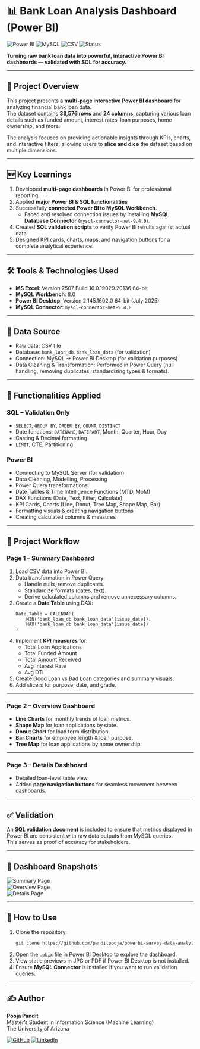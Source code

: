 # 📊 Bank Loan Analysis Dashboard (Power BI)

![Power BI](https://img.shields.io/badge/Power%20BI-Interactive%20Dashboard-yellow?logo=power-bi&logoColor=white)
![MySQL](https://img.shields.io/badge/MySQL-Validation-blue?logo=mysql&logoColor=white)
![CSV](https://img.shields.io/badge/CSV-Data-green?logo=microsoft-excel&logoColor=white)
![Status](https://img.shields.io/badge/Status-Completed-brightgreen)

**Turning raw bank loan data into powerful, interactive Power BI dashboards — validated with SQL for accuracy.**

---

## 📌 Project Overview
This project presents a **multi-page interactive Power BI dashboard** for analyzing financial bank loan data.  
The dataset contains **38,576 rows** and **24 columns**, capturing various loan details such as funded amount, interest rates, loan purposes, home ownership, and more.  

The analysis focuses on providing actionable insights through KPIs, charts, and interactive filters, allowing users to **slice and dice** the dataset based on multiple dimensions.

---

## 🆕 Key Learnings
1. Developed **multi-page dashboards** in Power BI for professional reporting.
2. Applied **major Power BI & SQL functionalities** 
3. Successfully **connected Power BI to MySQL Workbench**.
   - Faced and resolved connection issues by installing **MySQL Database Connector** (`mysql-connector-net-9.4.0`).
4. Created **SQL validation scripts** to verify Power BI results against actual data.
5. Designed KPI cards, charts, maps, and navigation buttons for a complete analytical experience.

---

## 🛠 Tools & Technologies Used
- **MS Excel**: Version 2507 Build 16.0.19029.20136 64-bit  
- **MySQL Workbench**: 8.0  
- **Power BI Desktop**: Version 2.145.1602.0 64-bit (July 2025)  
- **MySQL Connector**: `mysql-connector-net-9.4.0`  

---

## 📂 Data Source
- Raw data: CSV file  
- Database: `bank_loan_db.bank_loan_data` (for validation)  
- Connection: MySQL → Power BI Desktop (for validation purposes)  
- Data Cleaning & Transformation: Performed in Power Query (null handling, removing duplicates, standardizing types & formats).

---

## 🧩 Functionalities Applied

### **SQL – Validation Only**
- `SELECT`, `GROUP BY`, `ORDER BY`, `COUNT`, `DISTINCT`  
- Date functions: `DATENAME`, `DATEPART`, Month, Quarter, Hour, Day  
- Casting & Decimal formatting  
- `LIMIT`, CTE, Partitioning  

### **Power BI**
- Connecting to MySQL Server (for validation)  
- Data Cleaning, Modelling, Processing  
- Power Query transformations  
- Date Tables & Time Intelligence Functions (MTD, MoM)  
- DAX Functions (Date, Text, Filter, Calculate)  
- KPI Cards, Charts (Line, Donut, Tree Map, Shape Map, Bar)  
- Formatting visuals & creating navigation buttons  
- Creating calculated columns & measures  

---

## 📜 Project Workflow

### **Page 1 – Summary Dashboard**
1. Load CSV data into Power BI.
2. Data transformation in Power Query:
   - Handle nulls, remove duplicates.
   - Standardize formats (dates, text).
   - Derive calculated columns and remove unnecessary columns.
3. Create a **Date Table** using DAX:
   ```DAX
   Date Table = CALENDAR(
       MIN('bank_loan_db bank_loan_data'[issue_date]),
       MAX('bank_loan_db bank_loan_data'[issue_date])
   )
   ```
4. Implement **KPI measures** for:
   - Total Loan Applications
   - Total Funded Amount
   - Total Amount Received
   - Avg Interest Rate
   - Avg DTI
5. Create Good Loan vs Bad Loan categories and summary visuals.
6. Add slicers for purpose, date, and grade.

---

### **Page 2 – Overview Dashboard**
- **Line Charts** for monthly trends of loan metrics.
- **Shape Map** for loan applications by state.
- **Donut Chart** for loan term distribution.
- **Bar Charts** for employee length & loan purpose.
- **Tree Map** for loan applications by home ownership.

---

### **Page 3 – Details Dashboard**
- Detailed loan-level table view.
- Added **page navigation buttons** for seamless movement between dashboards.

---

## ✅ Validation
An **SQL validation document** is included to ensure that metrics displayed in Power BI are consistent with raw data outputs from MySQL queries.  
This serves as proof of accuracy for stakeholders.

---

## 📸 Dashboard Snapshots
![Summary Page](images/Dashboard_Page_1.jpeg)  
![Overview Page](images/Dashboard_Page_2.jpeg)  
![Details Page](images/Dashboard_Page_3.jpeg)  

---

## 🚀 How to Use
1. Clone the repository:
   ```bash
   git clone https://github.com/panditpooja/powerbi-survey-data-analytics.git
   ```
2. Open the `.pbix` file in Power BI Desktop to explore the dashboard.  
3. View static previews in JPG or PDF if Power BI Desktop is not installed.  
3. Ensure **MySQL Connector** is installed if you want to run validation queries.

---

## ✍️ Author
**Pooja Pandit**  
Master’s Student in Information Science (Machine Learning)  
The University of Arizona  

[![GitHub](https://img.shields.io/badge/GitHub-panditpooja-black?logo=github)](https://github.com/panditpooja)
[![LinkedIn](https://img.shields.io/badge/LinkedIn-pooja--pandit-blue?logo=linkedin)](https://www.linkedin.com/in/pooja-pandit-177978135/)
